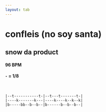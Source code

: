 ```yaml
---
layout: tab
---
```


# confleis (no soy santa)
## snow da product

#### 96 BPM
#### `-` = 1/8

<br/>
                                   
```
|--t-----------t-|--t---t-------t-|
|----k-------k---|----k----k--k--k|
|b-----bb--b--b--|b------b--b--b--|
```

